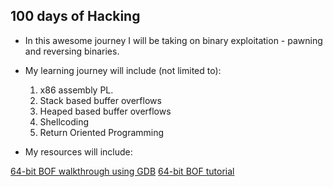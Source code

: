 ## 100 days of Hacking

* In this awesome journey I will be taking on binary exploitation - pawning and reversing binaries.
* My learning journey will include (not limited to):
	1. x86 assembly PL.
	2. Stack based buffer overflows
	3. Heaped based buffer overflows
	4. Shellcoding
	5. Return Oriented Programming

* My resources will include:

[64-bit BOF walkthrough using GDB](https://samsclass.info/127/proj/ED402.htm)
[64-bit BOF tutorial](https://medium.com/@buff3r/basic-buffer-overflow-on-64-bit-architecture-3fb74bab3558)
